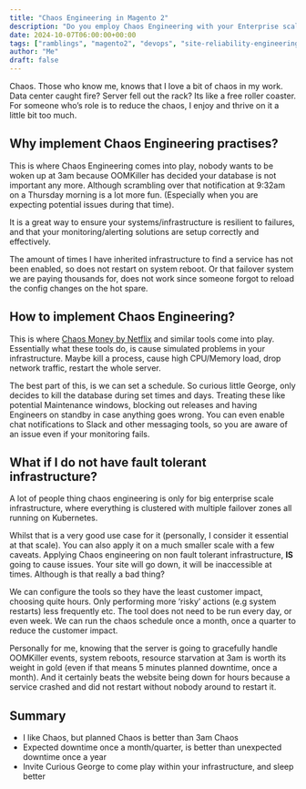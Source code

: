 ```yaml
---
title: "Chaos Engineering in Magento 2"
description: "Do you employ Chaos Engineering with your Enterprise scale stores? Where is why you should start restarting services and infrastructure at random."
date: 2024-10-07T06:00:00+00:00
tags: ["ramblings", "magento2", "devops", "site-reliability-engineering"]
author: "Me"
draft: false
---
```

Chaos. Those who know me, knows that I love a bit of chaos in my work. Data center caught fire? Server fell out the rack? Its like a free roller coaster. For someone who’s role is to reduce the chaos, I enjoy and thrive on it a little bit too much.

## Why implement Chaos Engineering practises?

This is where Chaos Engineering comes into play, nobody wants to be woken up at 3am because OOMKiller has decided your database is not important any more. Although scrambling over that notification at 9:32am on a Thursday morning is a lot more fun. (Especially when you are expecting potential issues during that time).

It is a great way to ensure your systems/infrastructure is resilient to failures, and that your monitoring/alerting solutions are setup correctly and effectively.

The amount of times I have inherited infrastructure to find a service has not been enabled, so does not restart on system reboot. Or that failover system we are paying thousands for, does not work since someone forgot to reload the config changes on the hot spare.

## How to implement Chaos Engineering?

This is where [Chaos Money by Netflix](https://netflix.github.io/chaosmonkey/) and similar tools come into play. Essentially what these tools do, is cause simulated problems in your infrastructure. Maybe kill a process, cause high CPU/Memory load, drop network traffic, restart the whole server.

The best part of this, is we can set a schedule. So curious little George, only decides to kill the database during set times and days. Treating these like potential Maintenance windows, blocking out releases and having Engineers on standby in case anything goes wrong. You can even enable chat notifications to Slack and other messaging tools, so you are aware of an issue even if your monitoring fails.

## What if I do not have fault tolerant infrastructure?

A lot of people thing chaos engineering is only for big enterprise scale infrastructure, where everything is clustered with multiple failover zones all running on Kubernetes.

Whilst that is a very good use case for it (personally, I consider it essential at that scale). You can also apply it on a much smaller scale with a few caveats. Applying Chaos engineering on non fault tolerant infrastructure, **IS** going to cause issues. Your site will go down, it will be inaccessible at times. Although is that really a bad thing?

We can configure the tools so they have the least customer impact, choosing quite hours. Only performing more ‘risky’ actions (e.g system restarts) less frequently etc. The tool does not need to be run every day, or even week. We can run the chaos schedule once a month, once a quarter to reduce the customer impact.

Personally for me, knowing that the server is going to gracefully handle OOMKiller events, system reboots, resource starvation at 3am is worth its weight in gold (even if that means 5 minutes planned downtime, once a month). And it certainly beats the website being down for hours because a service crashed and did not restart without nobody around to restart it.

## Summary

- I like Chaos, but planned Chaos is better than 3am Chaos
- Expected downtime once a month/quarter, is better than unexpected downtime once a year
- Invite Curious George to come play within your infrastructure, and sleep better
